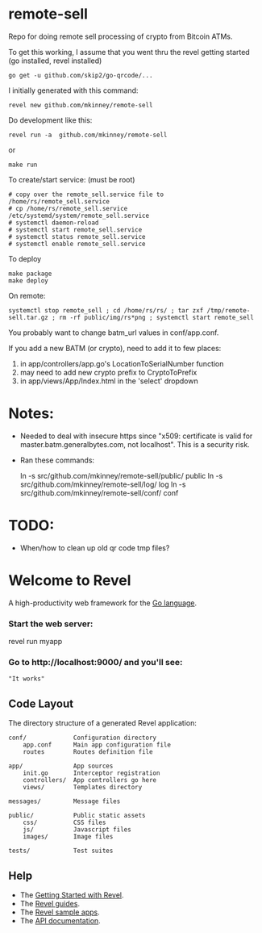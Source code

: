 # remote-sell

Repo for doing remote sell processing of crypto from Bitcoin ATMs.

To get this working, I assume that you went thru the revel getting started (go installed, revel installed)

    go get -u github.com/skip2/go-qrcode/...

I initially generated with this command:

    revel new github.com/mkinney/remote-sell

Do development like this:

    revel run -a  github.com/mkinney/remote-sell

or

    make run

To create/start service: (must be root)

    # copy over the remote_sell.service file to /home/rs/remote_sell.service
    # cp /home/rs/remote_sell.service /etc/systemd/system/remote_sell.service
    # systemctl daemon-reload
    # systemctl start remote_sell.service
    # systemctl status remote_sell.service
    # systemctl enable remote_sell.service

To deploy

    make package
    make deploy

On remote:

    systemctl stop remote_sell ; cd /home/rs/rs/ ; tar zxf /tmp/remote-sell.tar.gz ; rm -rf public/img/rs*png ; systemctl start remote_sell

You probably want to change batm_url values in conf/app.conf.

If you add a new BATM (or crypto), need to add it to few places:
1) in app/controllers/app.go's LocationToSerialNumber function
2) may need to add new crypto prefix to CryptoToPrefix
3) in app/views/App/Index.html in the 'select' dropdown

# Notes:
* Needed to deal with insecure https since "x509: certificate is valid for master.batm.generalbytes.com, not localhost".
  This is a security risk.

* Ran these commands:

    ln -s src/github.com/mkinney/remote-sell/public/ public
    ln -s src/github.com/mkinney/remote-sell/log/ log
    ln -s src/github.com/mkinney/remote-sell/conf/ conf

# TODO:
* When/how to clean up old qr code tmp files?

# Welcome to Revel

A high-productivity web framework for the [Go language](http://www.golang.org/).


### Start the web server:

   revel run myapp

### Go to http://localhost:9000/ and you'll see:

    "It works"

## Code Layout

The directory structure of a generated Revel application:

    conf/             Configuration directory
        app.conf      Main app configuration file
        routes        Routes definition file

    app/              App sources
        init.go       Interceptor registration
        controllers/  App controllers go here
        views/        Templates directory

    messages/         Message files

    public/           Public static assets
        css/          CSS files
        js/           Javascript files
        images/       Image files

    tests/            Test suites


## Help

* The [Getting Started with Revel](http://revel.github.io/tutorial/gettingstarted.html).
* The [Revel guides](http://revel.github.io/manual/index.html).
* The [Revel sample apps](http://revel.github.io/examples/index.html).
* The [API documentation](https://godoc.org/github.com/revel/revel).

